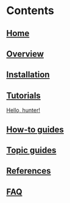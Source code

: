 # Contents

## [Home](Home)

## [Overview](Overview)

## [Installation](Installation)

## [Tutorials](Tutorials)

[Hello, hunter!](HelloHunter)

## [How-to guides](How‐to-Guides)

## [Topic guides](Topic-Guides)

## [References](References)

## [FAQ](FAQ)
